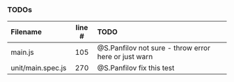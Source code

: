 ### TODOs
| Filename | line # | TODO
|:------|:------:|:------
| main.js | 105 | @S.Panfilov not sure - throw error here or just warn
| unit/main.spec.js | 270 | @S.Panfilov fix this test